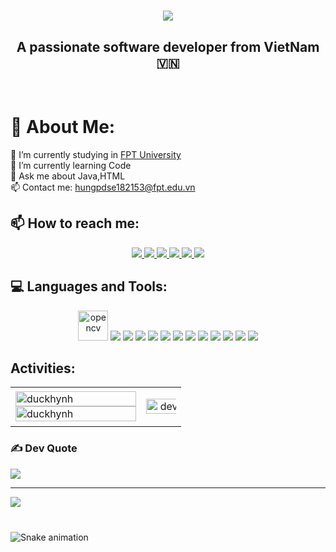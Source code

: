 <h1 align="center">
    <img src="https://readme-typing-svg.herokuapp.com?font=Fira+Code&weight=700&size=35&pause=1000&color=F74949&center=true&vCenter=true&width=500&lines=Hi+There+!+%F0%9F%91%8B;I'm+Duc+Hung+!" />
</h1>

<h2 align="center">A passionate software developer from VietNam 🇻🇳</h2>

<br/>

# 💫 About Me:
🔭 I’m currently studying in [FPT University](https://www.facebook.com/FPTU.HCM?locale=vi_VN)<br>🌱 I’m currently learning Code<br>💬 Ask me about Java,HTML <br>📫 Contact me: hungpdse182153@fpt.edu.vn

## 📫 How to reach me:
<p align="center">
  <a href="https://x.com/duchungpham_dev" target="_blank">
    <img src="https://img.icons8.com/fluency/48/twitterx--v1.png"/>
  </a>
  <a href="https://facebook.com/duchungpham.dev" alt="Facebook">
    <img src="https://img.icons8.com/fluent/48/000000/facebook-new.png" target="_blank" />
  </a> 
  <a href="https://github.com/duckhynh" alt="Github">
    <img src="https://img.icons8.com/fluent/48/000000/github.png"/>
  </a> 
  <a href="https://youtube.com/@duckhuynh4826" alt="Youtube channel" target="_blank" >
    <img src="https://img.icons8.com/fluent/48/000000/youtube-play.png"/>
  </a>
  <a href="https://tiktok.com/@nguyenhung.dev" alt="TikTok" target="_blank" >
    <img src="https://img.icons8.com/color/48/tiktok--v1.png"/>
  </a>
  <a href="mailto:phamduchung888888@gmail.com" alt="Email">
    <img src="https://img.icons8.com/fluent/48/000000/mailing.png"/>
  </a>
</p>


## 💻 Languages and Tools:
<p align="center">
  <img src="https://img.icons8.com/fluency/48/c-programming.png" alt="opencv" width="48" height="48"/> 
  <img src="https://img.icons8.com/fluency/48/c-plus-plus-logo.png"/>
  <img src="https://img.icons8.com/color/48/000000/mysql-logo.png"/>
  <img src="https://img.icons8.com/color/48/000000/microsoft-sql-server.png"/>
  <img src="https://img.icons8.com/3d-fluency/48/java.png"/>
  <img src="https://img.icons8.com/color/48/000000/git.png"/>
  <img src="https://img.icons8.com/color/48/apache-netbeans.png"/>
  <img src="https://img.icons8.com/color/48/000000/visual-studio-code-2019.png"/>
  <img src="https://img.icons8.com/color/48/null/visual-studio--v2.png"/>
  <img src="https://img.icons8.com/color/48/html-5--v2.png"/>
  <img src="https://img.icons8.com/color/48/css3.png"/>
  <img src="https://img.icons8.com/color/48/bootstrap--v2.png"/>
  <img src="https://img.icons8.com/color/48/visual-studio-code-2019.png"/>
</p>

## Activities:
<table style="width:100%;">
  <tr>
    <td>
      <img src="https://github-readme-stats.vercel.app/api/top-langs/?username=duckhynh&layout=compact" alt="duckhynh" width="100%"/>
      <img src="https://github-readme-stats.vercel.app/api?username=duckhynh&show_icons=true&theme=Gradient" alt="duckhynh" width="100%"/>
    </td>
    <td>
      <p align="center"> 
        <img src="https://media4.giphy.com/media/v1.Y2lkPTc5MGI3NjExY3lrMHh4MWdtbHp6OXptZHUxM3VvejB5OWd1MnFnMW03d2F6anRqbSZlcD12MV9pbnRlcm5hbF9naWZfYnlfaWQmY3Q9Zw/3oKIPnAiaMCws8nOsE/giphy.webp" alt="dev" width="120%"/>
      </p>
    </td>
  </tr>
</table>


### ✍️ Dev Quote
![](https://quotes-github-readme.vercel.app/api?type=horizontal&theme=tokyonight)

---
[![](https://visitcount.itsvg.in/api?id=duckhynh&icon=10&color=13)](https://visitcount.itsvg.in)

<!-- Proudly created with GPRM ( https://gprm.itsvg.in ) -->

###

<br clear="both">

<img src="https://profile-readme-generator.com/assets/snake.svg" alt="Snake animation" />

###

